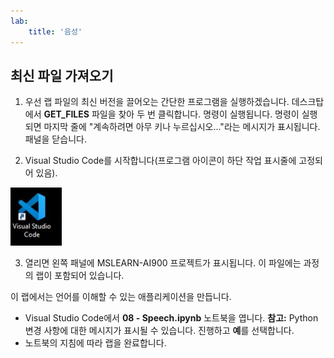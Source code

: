 ```yaml
---
lab:
    title: '음성'
---
```


## 최신 파일 가져오기 

1. 우선 랩 파일의 최신 버전을 끌어오는 간단한 프로그램을 실행하겠습니다. 데스크탑에서 **GET_FILES** 파일을 찾아 두 번 클릭합니다. 명령이 실행됩니다. 명령이 실행되면 마지막 줄에 "계속하려면 아무 키나 누르십시오..."라는 메시지가 표시됩니다. 패널을 닫습니다.

2.  Visual Studio Code를 시작합니다(프로그램 아이콘이 하단 작업 표시줄에 고정되어 있음). 

![Visual Studio Code 아이콘](./images/vscode.jpg)

3. 열리면 왼쪽 패널에 MSLEARN-AI900 프로젝트가 표시됩니다. 이 파일에는 과정의 랩이 포함되어 있습니다. 

이 랩에서는 언어를 이해할 수 있는 애플리케이션을 만듭니다. 

-  Visual Studio Code에서 **08 - Speech.ipynb** 노트북을 엽니다. 
   **참고:** Python 변경 사항에 대한 메시지가 표시될 수 있습니다. 진행하고 **예**를 선택합니다.
-  노트북의 지침에 따라 랩을 완료합니다.
